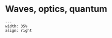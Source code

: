 # Waves, optics, quantum 

<div style="clear: both;">

```{figure} ../figures/open.png
---
width: 35%
align: right
```

</div>


```{tableofcontents}
```